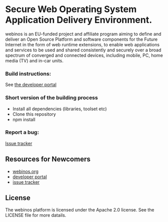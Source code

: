 Secure Web Operating System Application Delivery Environment.
===

webinos is an EU-funded project and affiliate program aiming to define and deliver an
Open Source Platform and software components for the Future Internet in the form of
web runtime extensions, to enable web applications and services to be used and shared
consistently and securely over a broad spectrum of converged and connected devices,
including mobile, PC, home media (TV) and in-car units.

### Build instructions:

See [the developer portal](https://developer.webinos.org)

### Short version of the building process

* Install all dependencies (libraries, toolset etc)
* Clone this repository
* npm install

### Report a bug:

[Issue tracker](http://jira.webinos.org/browse/WP)

Resources for Newcomers
---
  - [webinos.org](https://www.webinos.org)
  - [developer portal](https://developer.webinos.org/)
  - [issue tracker](http://jira.webinos.org/browse/WP)
  
## License

The webinos platform is licensed under the Apache 2.0 license. See the LICENSE file for more datails.
